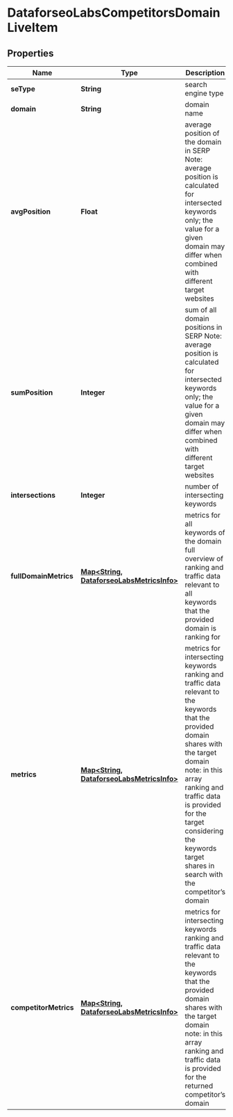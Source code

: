 

# DataforseoLabsCompetitorsDomainLiveItem


## Properties

| Name | Type | Description | Notes |
|------------ | ------------- | ------------- | -------------|
|**seType** | **String** | search engine type |  [optional] |
|**domain** | **String** | domain name |  [optional] |
|**avgPosition** | **Float** | average position of the domain in SERP Note: average position is calculated for intersected keywords only; the value for a given domain may differ when combined with different target websites |  [optional] |
|**sumPosition** | **Integer** | sum of all domain positions in SERP Note: average position is calculated for intersected keywords only; the value for a given domain may differ when combined with different target websites |  [optional] |
|**intersections** | **Integer** | number of intersecting keywords |  [optional] |
|**fullDomainMetrics** | [**Map&lt;String, DataforseoLabsMetricsInfo&gt;**](DataforseoLabsMetricsInfo.md) | metrics for all keywords of the domain full overview of ranking and traffic data relevant to all keywords that the provided domain is ranking for |  [optional] |
|**metrics** | [**Map&lt;String, DataforseoLabsMetricsInfo&gt;**](DataforseoLabsMetricsInfo.md) | metrics for intersecting keywords ranking and traffic data relevant to the keywords that the provided domain shares with the target domain note: in this array ranking and traffic data is provided for the target considering the keywords target shares in search with the competitor’s domain |  [optional] |
|**competitorMetrics** | [**Map&lt;String, DataforseoLabsMetricsInfo&gt;**](DataforseoLabsMetricsInfo.md) | metrics for intersecting keywords ranking and traffic data relevant to the keywords that the provided domain shares with the target domain note: in this array ranking and traffic data is provided for the returned competitor’s domain |  [optional] |



